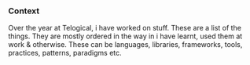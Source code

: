 ### Context
Over the year at Telogical, i have worked on stuff. These are a list of the things. They are mostly ordered in the way in i have learnt, used them at work & otherwise.
These can be languages, libraries, frameworks, tools,  practices, patterns, paradigms etc. 
